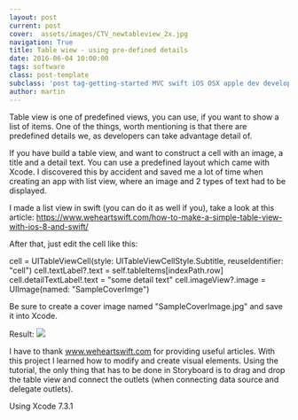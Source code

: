 ```yaml
---
layout: post
current: post
cover:  assets/images/CTV_newtableview_2x.jpg
navigation: True
title: Table wiew - using pre-defined details
date: 2016-06-04 10:00:00
tags: software
class: post-template
subclass: 'post tag-getting-started MVC swift iOS OSX apple dev development code programmming'
author: martin
---
```


Table view is one of predefined views, you can use, if you want to show a list of items. One of the things, worth mentioning is that there are predefined details we, as developers can take advantage detail of.

If you have build a table view, and want to construct a cell with an image, a title and a detail text. You can use a predefined layout which came with Xcode. I discovered this by accident and saved me a lot of time when creating an app with list view, where an image and 2 types of text had to be displayed.

I made a list view in swift (you can do it as well if you), take a look at this article: https://www.weheartswift.com/how-to-make-a-simple-table-view-with-ios-8-and-swift/

After that, just edit the cell like this:

cell = UITableViewCell(style: UITableViewCellStyle.Subtitle, reuseIdentifier: "cell")
        cell.textLabel?.text = self.tableItems[indexPath.row]
        cell.detailTextLabel!.text = "some detail text"
        cell.imageView?.image = UIImage(named: "SampleCoverImge")


Be sure to create a cover image named "SampleCoverImage.jpg" and save it into Xcode.

Result:
![](https://dl.dropboxusercontent.com/s/l8waljgs6ne3oyz/Screen%20Shot%202016-05-31%20at%2011.13.08.png)

I have to thank www.weheartswift.com for providing useful articles.
With this project I learned  how to modify and create visual elements. Using the tutorial, the only thing that has to be done in Storyboard is to drag and drop the table view and connect the outlets (when connecting data source and delegate outlets).

Using Xcode 7.3.1
